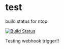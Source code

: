 # test

build status for ntop: 

[![Build Status](http://ec2-18-216-153-117.us-east-2.compute.amazonaws.com:8080/buildStatus/icon?job=turbo)](http://ec2-18-216-153-117.us-east-2.compute.amazonaws.com:8080/job/turbo/)

Testing webhook trigger!!
